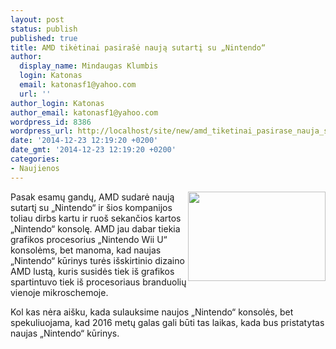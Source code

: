 ```yaml
---
layout: post
status: publish
published: true
title: AMD tikėtinai pasirašė naują sutartį su „Nintendo“
author:
  display_name: Mindaugas Klumbis
  login: Katonas
  email: katonasf1@yahoo.com
  url: ''
author_login: Katonas
author_email: katonasf1@yahoo.com
wordpress_id: 8386
wordpress_url: http://localhost/site/new/amd_tiketinai_pasirase_nauja_sutarti_su_nintendo/
date: '2014-12-23 12:19:20 +0200'
date_gmt: '2014-12-23 12:19:20 +0200'
categories:
- Naujienos
---
```

</p>
<p style="text-align: justify;">
	<a href="http://technews.lt/userfiles/amdnextnintendo.jpg"><img alt="" src="http://technews.lt/userfiles/amdnextnintendo.jpg" style="width: 220px; height: 143px; float: right;" /></a></p>
<p>
	Pasak esamų gandų, AMD sudarė naują sutartį su &bdquo;Nintendo&ldquo; ir &scaron;ios kompanijos toliau dirbs kartu ir ruo&scaron; sekančios kartos &bdquo;Nintendo&ldquo; konsolę. AMD jau dabar tiekia grafikos procesorius &bdquo;Nintendo Wii U&ldquo; konsolėms, bet manoma, kad naujas &bdquo;Nintendo&ldquo; kūrinys turės i&scaron;skirtinio dizaino AMD lustą, kuris susidės tiek i&scaron; grafikos spartintuvo tiek i&scaron; procesoriaus branduolių vienoje mikroschemoje.</p>
<p>
	Kol kas nėra ai&scaron;ku, kada sulauksime naujos &bdquo;Nintendo&ldquo; konsolės, bet spekuliuojama, kad 2016 metų galas gali būti tas laikas, kada bus pristatytas naujas &bdquo;Nintendo&ldquo; kūrinys.</p>
